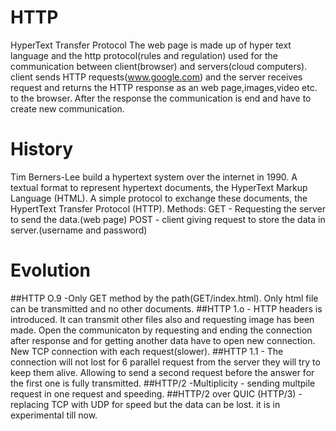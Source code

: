 # HTTP
HyperText Transfer Protocol 
The web page is made up of hyper text language and the http protocol(rules and regulation) used for the communication between client(browser) and servers(cloud computers).
client sends HTTP requests(www.google.com) and the server receives request and returns the HTTP response as an web page,images,video etc. to the browser.
After the response the communication is end and have to create new communication. 
# History
Tim Berners-Lee build a hypertext system over the internet in  1990. 
A textual format to represent hypertext documents, the HyperText Markup Language (HTML).
A simple protocol to exchange these documents, the HypertText Transfer Protocol (HTTP).
Methods:
GET - Requesting the server to send the data.(web page)
POST - client giving request to store the data in server.(username and password)
# Evolution
##HTTP O.9 
    -Only GET method by the path(GET/index.html). Only html file can be transmitted and no other documents.
##HTTP 1.o
    - HTTP headers is introduced. It can transmit other files also and requesting image has been made. Open the communicaton by requesting and ending the connection after response and for getting another data have to open new connection.
New TCP connection with each request(slower).
##HTTP 1.1
    - The connection will not lost for 6 parallel request from the server they will try to keep them alive. Allowing to send a second request before the answer for the first one is fully transmitted.
##HTTP/2
    -Multiplicity - sending multpile request in one request and speeding.
##HTTP/2 over QUIC (HTTP/3)
     - replacing TCP with UDP for speed but the data can be lost. it is in experimental till now.
